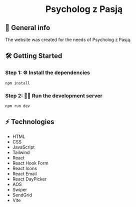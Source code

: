 # <p align="center">Psycholog z Pasją</p>

## 🚀 General info
The website was created for the needs of Psycholog z Pasją.

## 🛠️ Getting Started

### Step 1: ⚙️ Install the dependencies

```
npm install
```

### Step 2: 🏃‍♂️ Run the development server

```
npm run dev
```

## ⚡ Technologies
* HTML
* CSS
* JavaScript
* Tailwind
* React
* React Hook Form
* React Icons
* React Email
* React DayPicker
* AOS
* Swiper
* SendGrid
* Vite
